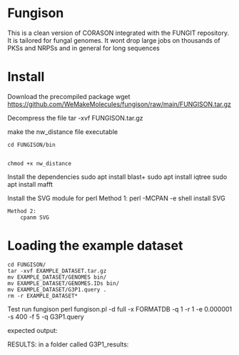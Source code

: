 # Fungison
This is a clean version of CORASON integrated with the FUNGIT repository. It is tailored for fungal genomes. It wont drop large jobs on thousands of PKSs and NRPSs and in general for long sequences

# Install
Download the precompiled package
    wget https://github.com/WeMakeMolecules/fungison/raw/main/FUNGISON.tar.gz
    
    
       
Decompress the file
    tar -xvf FUNGISON.tar.gz
    
    

make the nw_distance file executable


    cd FUNGISON/bin
    
    
    chmod +x nw_distance
    
    

 Install the dependencies
    sudo apt install blast+
    sudo apt install iqtree
    sudo apt install mafft

Install the SVG module for perl
        Method 1: 
        perl -MCPAN -e shell
        install SVG

    Method 2:
        cpanm SVG

# Loading the example dataset
    cd FUNGISON/
    tar -xvf EXAMPLE_DATASET.tar.gz
    mv EXAMPLE_DATASET/GENOMES bin/
    mv EXAMPLE_DATASET/GENOMES.IDs bin/
    mv EXAMPLE_DATASET/G3P1.query .
    rm -r EXAMPLE_DATASET*

 Test run fungison
    perl fungison.pl -d full -x FORMATDB -q 1  -r 1 -e 0.000001 -s 400 -f 5 -q G3P1.query 

expected output:



RESULTS:
in a folder called G3P1_results:
